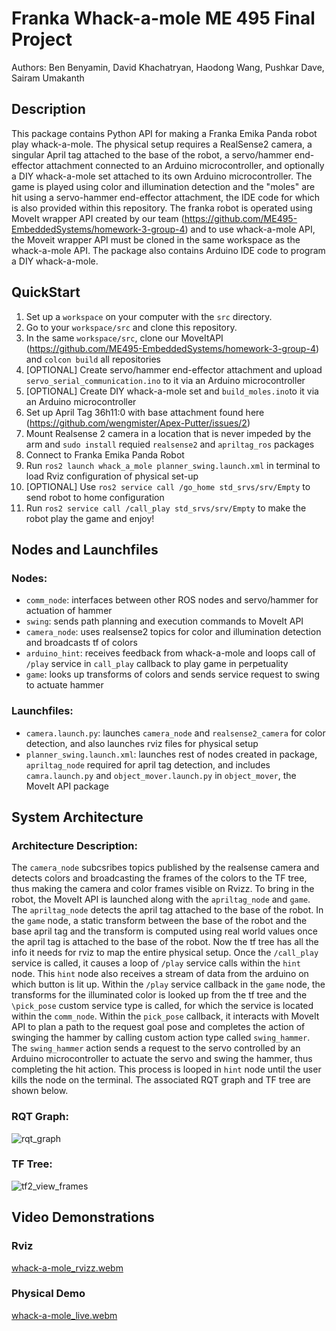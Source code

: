 # Franka Whack-a-mole ME 495 Final Project
Authors: Ben Benyamin, David Khachatryan, Haodong Wang, Pushkar Dave, Sairam Umakanth

## Description
This package contains Python API for making a Franka Emika Panda robot play whack-a-mole. The 
physical setup requires a RealSense2 camera, a singular April tag attached to the base of the 
robot, a servo/hammer end-effector attachment connected to an Arduino microcontroller, and 
optionally a DIY whack-a-mole set attached to its own Arduino microcontroller. The game is played
using color and illumination detection and the "moles" are hit using a servo-hammer end-effector
attachment, the IDE code for which is also provided within this repository. The franka robot is
operated using MoveIt wrapper API created by our team 
(https://github.com/ME495-EmbeddedSystems/homework-3-group-4) and to use whack-a-mole API, 
the Moveit wrapper API must be cloned in the same workspace as the whack-a-mole API. The 
package also contains Arduino IDE code to program a DIY whack-a-mole. 

## QuickStart
1. Set up a `workspace` on your computer with the `src` directory.
2. Go to your `workspace/src` and clone this repository.
3. In the same `workspace/src`, clone our MoveItAPI (https://github.com/ME495-EmbeddedSystems/homework-3-group-4) and `colcon build` all repositories
4. [OPTIONAL] Create servo/hammer end-effector attachment and upload `servo_serial_communication.ino` to it via an Arduino microcontroller
5. [OPTIONAL] Create DIY whack-a-mole set and `build_moles.ino`to it via an Arduino microcontroller 
6. Set up April Tag 36h11:0 with base attachment found here (https://github.com/wengmister/Apex-Putter/issues/2)
7. Mount Realsense 2 camera in a location that is never impeded by the arm and `sudo install` requied `realsense2` and `apriltag_ros` packages
8. Connect to Franka Emika Panda Robot
9. Run  `ros2 launch whack_a_mole planner_swing.launch.xml` in terminal to load Rviz configuration of physical set-up
10. [OPTIONAL] Use `ros2 service call /go_home std_srvs/srv/Empty` to send robot to home configuration
11. Run `ros2 service call /call_play std_srvs/srv/Empty` to make the robot play the game and enjoy!

## Nodes and Launchfiles
### Nodes:
- `comm_node`: interfaces between other ROS nodes and servo/hammer for actuation of hammer
- `swing`: sends path planning and execution commands to MoveIt API
- `camera_node`: uses realsense2 topics for color and illumination detection and broadcasts tf of colors 
- `arduino_hint`: receives feedback from whack-a-mole and loops call of `/play` service in `call_play` callback to play game in perpetuality
- `game`: looks up transforms of colors and sends service request to swing to actuate hammer

### Launchfiles:
- `camera.launch.py`: launches `camera_node` and `realsense2_camera` for color detection, and also launches rviz files for physical setup
- `planner_swing.launch.xml`: launches rest of nodes created in package, `apriltag_node` required for april tag detection, and includes `camra.launch.py` and `object_mover.launch.py` in `object_mover`, the MoveIt API package

## System Architecture 
### Architecture Description:

The `camera_node` subcsribes topics published by the realsense camera and detects colors and broadcasting the frames of the colors to the TF tree, thus making the camera and color frames visible on Rvizz. To bring in the robot, the MoveIt API is launched along with the `apriltag_node` and `game`. The `apriltag_node` detects the april tag attached to the base of the robot. In the `game` node, a static transform between the base of the robot and the base april tag and the transform is computed using real world values once the april tag is attached to the base of the robot. Now the tf tree has all the info it needs for rviz to map the entire physical setup. Once the `/call_play` service is called, it causes a loop of `/play` service calls within the `hint` node. This `hint` node also receives a stream of data from the arduino on which button is lit up. Within the `/play` service callback in the `game` node, the transforms for the illuminated color is looked up from the tf tree and the `\pick_pose` custom service type is called, for which the service is located within the `comm_node`. Within the `pick_pose` callback, it interacts with MoveIt API to plan a path to the request goal pose and completes the action of swinging the hammer by calling custom action type called `swing_hammer`. The `swing_hammer` action sends a request to the servo controlled by an Arduino microcontroller to actuate the servo and swing the hammer, thus completing the hit action. This process is looped in `hint` node until the user kills the node on the terminal. The associated RQT graph and TF tree are shown below.

### RQT Graph:

![rqt_graph](https://github.com/user-attachments/assets/d69f05cb-da2e-4601-9f59-a3a448614af6)

### TF Tree:

![tf2_view_frames](https://github.com/user-attachments/assets/47dc3262-8e01-40a6-a1b8-ad64a84bdee5)



## Video Demonstrations
### Rviz 

[whack-a-mole_rvizz.webm](https://github.com/user-attachments/assets/669d5b71-3139-480c-ba2a-61dcc3d9fc77)

### Physical Demo

[whack-a-mole_live.webm](https://github.com/user-attachments/assets/87ae88f5-a53d-4895-9542-463258fc8a94)
